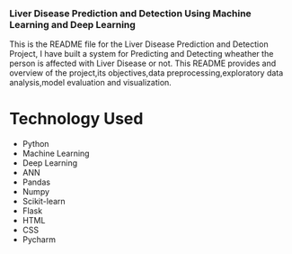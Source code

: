 ### **Liver Disease Prediction and Detection Using Machine Learning and Deep Learning**
This is the README file for the Liver Disease Prediction and Detection Project, I have built a system for Predicting and Detecting wheather the person is affected with Liver Disease or not. This README provides and overview of the project,its objectives,data preprocessing,exploratory data analysis,model evaluation and visualization.
# **Technology Used**
* Python
* Machine Learning
* Deep Learning
* ANN
* Pandas
* Numpy
* Scikit-learn
* Flask
* HTML
* CSS
* Pycharm
   
